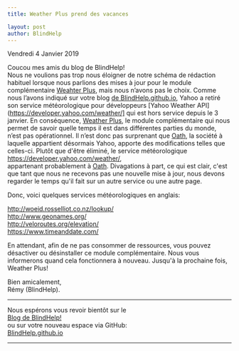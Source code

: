 ```yaml
---
title: Weather Plus prend des vacances

layout: post
author: BlindHelp
---
```


<footer>Vendredi 4 Janvier 2019</footer>


Coucou mes amis du blog de BlindHelp!               
Nous ne voulions pas trop nous éloigner de notre schéma de rédaction habituel lorsque nous parlions des mises à jour pour  le module complémentaire [Weahter Plus](https://addons.nvda-project.org/addons/weatherPlus.fr.html), mais nous n’avons pas le choix. Comme nous l’avons indiqué sur  votre blog [de BlindHelp.github.io](https://blindhelp.github.io), Yahoo a retiré son service météorologique pour développeurs  [Yahoo Weather API](https://developer.yahoo.com/weather/] qui est hors service depuis le 3 janvier. En conséquence, [Weather Plus](https://addons.nvda-project.org/addons/weatherPlus.fr.html),  le module complémentaire qui nous permet de savoir quelle temps il est dans différentes parties du monde, n’est pas opérationnel. Il n’est donc pas surprenant que [Oath](https://www.oath.com/), la société à laquelle appartient désormais Yahoo, apporte des modifications telles que celles-ci. Plutôt que d'être éliminé, le service météorologique         
<https://developer.yahoo.com/weather/>,              
appartenant probablement à [Oath](https://www.oath.com/). Divagations à part, ce qui est clair, c'est que tant que nous ne recevons pas une nouvelle mise à jour, nous devons regarder  le temps qu'il fait sur un autre service ou une autre page.            

Donc, voici quelques services météorologiques en anglais:

<http://woeid.rosselliot.co.nz/lookup/>              
<http://www.geonames.org/>                  
<http://veloroutes.org/elevation/>                  
<https://www.timeanddate.com/>              

En attendant, afin de ne pas consommer de ressources, vous pouvez désactiver ou désinstaller ce module complémentaire. Nous vous informerons quand cela fonctionnera à nouveau. Jusqu'à la prochaine fois, Weather Plus!               

Bien amicalement,              
Rémy (BlindHelp).

---

Nous espérons vous revoir bientôt sur le      
[Blog de BlindHelp!](http://blindhelp.blogspot.fr/)                    
ou sur  votre nouveau espace via GitHub:                     
[BlindHelp.github.io](https://blindhelp.github.io)                    

---